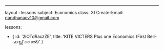 --- 
layout : lessons 
subject: Economics
class: XI
CreaterEmail: nandhanacv10@gmail.com



lessons: 

- { id: '2iOTdRaczZE', title: 'KITE VICTERS  Plus one Economics  (First Bell-ഫസ്റ്റ് ബെല്‍)' }
